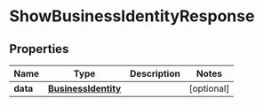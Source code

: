 

# ShowBusinessIdentityResponse


## Properties

| Name | Type | Description | Notes |
|------------ | ------------- | ------------- | -------------|
|**data** | [**BusinessIdentity**](BusinessIdentity.md) |  |  [optional] |



